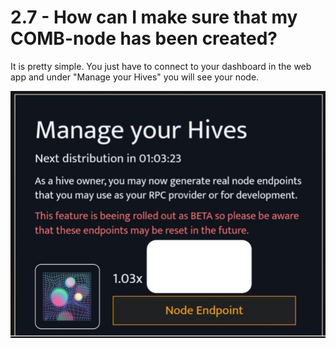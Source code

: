 # 2.7 - How can I make sure that my COMB-node has been created?

It is pretty simple. You just have to connect to your dashboard in the web app and under "Manage your Hives" you will see your node.

![](<../../.gitbook/assets/image (28).png>)
